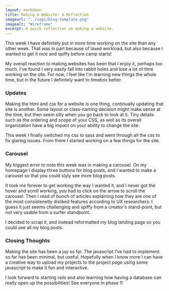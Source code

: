 ```yaml
---
layout: markdown
title: Making A Website: A Reflection
imageurl: "../imgs/blog-template.png"
imagealt: "Wireframe"
excerpt: A quick reflection on making a website.
---
```


This week I have definitely put in more time working on the site than any other week. That was in part because of laxed workload, but also because I wanted to get it nice and spiffy before camp starts!

My overall reaction to making websites has been that I enjoy it, perhaps too much. I've found I very easily fall into rabbit holes and lose a lot of time working on the site. For now, I feel like I'm learning new things the whole time, but in the future I definitely want to timebox better.

### Updates

Making the html and css for a website is one thing, continually updating that site is another. Some layout or class-naming decision might make sense at the time, but then seem silly when you go back to look at it. Tiny details such as the ordering and scope of your CSS, as well as its overall organization have a big impact on your ability to change the site.

This week I finally switched my css to sass and went through all the css to fix glaring issues. From there I started working on a few things for the site.

### Carousel

My biggest error to note this week was in making a carousel. On my homepage I display three buttons for blog posts, and I wanted to make a carousel so that you could slyly see more blog posts.

It took me forever to get working the way I wanted it, and I never got the hover and scroll working, you had to click on the arrow to scroll the carousel. Then I read of bunch of articles explaining how they are one of the most consistenetly disliked features according to UX researchers. I guess it just seems challenging and spiffy from a creator's stand-point, but not very usable from a surfer standpoint.

I decided to scrap it, and instead reformatted my blog landing page so you could see all my blog posts.

### Closing Thoughts

Making the site has been a joy so far. The javascript I've had to implement so far has been minimal, but useful. Hopefully when I know more I can have a creative way to upload my projects to the project page using some javascript to make it fun and interactive.

I look forward to starting rails and also learning how having a database can really open up the possibilities! See everyone in phase 1!
